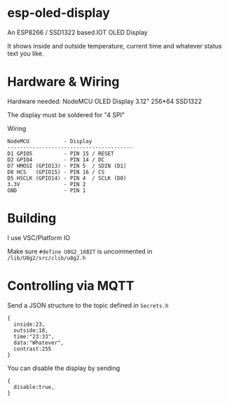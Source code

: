 # esp-oled-display
An ESP8266 / SSD1322 based IOT OLED Display

It shows inside and outside temperature, current time and whatever status text you like.

# Hardware & Wiring
Hardware needed:
NodeMCU
OLED Display 3.12" 256*64 SSD1322

The display must be soldered for "4 SPI"


Wiring
```
NodeMCU           - Display
----------------------------------------
D1 GPIO5          - PIN 15 / RESET
D2 GPIO4          - PIN 14 / DC
D7 HMOSI (GPIO13) - PIN 5  / SDIN (D1)
D8 HCS   (GPIO15) - PIN 16 / CS	
D5 HSCLK (GPIO14) - PIN 4  / SCLK (D0)
3.3V              - PIN 2
GND               - PIN 1
```


# Building
I use VSC/Platform IO

Make sure `#define U8G2_16BIT` is uncommented in `/lib/U8g2/src/clib/u8g2.h`

# Controlling via MQTT

Send a JSON structure to the topic defined in `Secrets.h`
```
{
  inside:23, 
  outside:18, 
  time:"23:33", 
  data:"Whatever", 
  contrast:255
}
```

You can disable the display by sending
```
{
  disable:true, 
}
```
